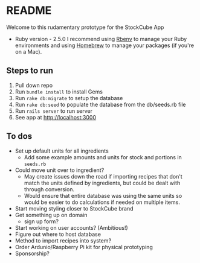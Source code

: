 # README

Welcome to this rudamentary prototype for the StockCube App

* Ruby version - 2.5.0
I recommend using [Rbenv](https://github.com/rbenv/rbenv) to manage your Ruby environments and using [Homebrew](https://brew.sh/) to manage your packages (if you're on a Mac).

## Steps to run
1. Pull down repo
2. Run `bundle install` to install Gems
3. Run `rake db:migrate` to setup the database
4. Run `rake db:seed` to populate the database from the db/seeds.rb file
5. Run `rails server` to run server
6. See app at [http://localhost:3000](http://localhost:3000)

## To dos
- Set up default units for all ingredients
	- Add some example amounts and units for stock and portions in `seeds.rb`
- Could move unit over to ingredient?
	- May create issues down the road if importing recipes that don't match the units defined by ingredients, but could be dealt with through conversion.
	- Would ensure that entire database was using the same units so would be easier to do calculations if needed on multiple items.
- Start moving styling closer to StockCube brand
- Get something up on domain
	- sign up form?
- Start working on user accounts? (Ambitious!)
- Figure out where to host database
- Method to import recipes into system?
- Order Ardunio/Raspberry Pi kit for physical prototyping
- Sponsorship?
